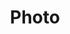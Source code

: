 ---
title: Photo
description: Sometimes I do some photos
image:

# Badge style
style:
    background: "#ff9966"
    color: "#fff"
---